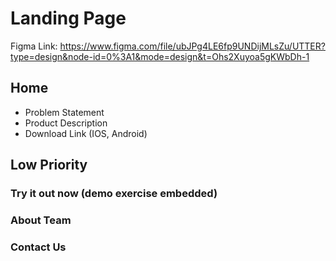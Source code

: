 # Landing Page

Figma Link: https://www.figma.com/file/ubJPg4LE6fp9UNDijMLsZu/UTTER?type=design&node-id=0%3A1&mode=design&t=Ohs2Xuyoa5gKWbDh-1

## Home 
- Problem Statement  
- Product Description
- Download Link (IOS, Android)

## Low Priority
### Try it out now (demo exercise embedded)
### About Team
### Contact Us 
